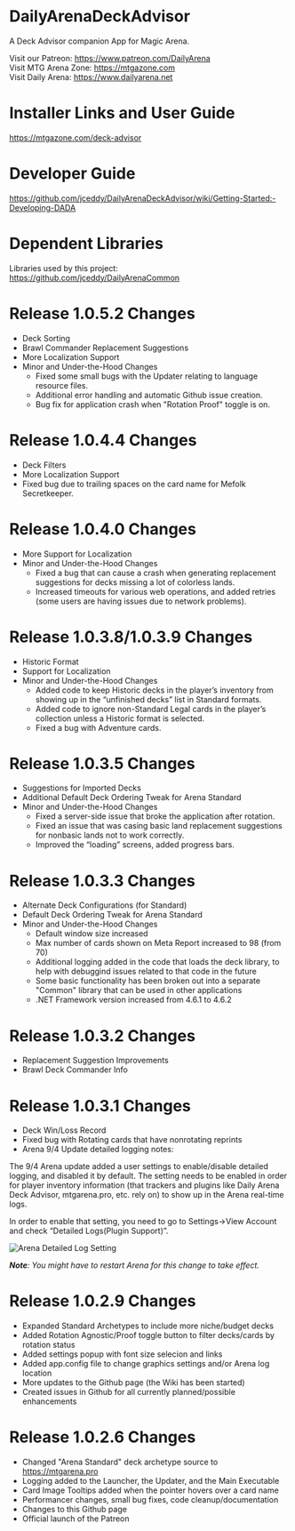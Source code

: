 # DailyArenaDeckAdvisor
A Deck Advisor companion App for Magic Arena.

Visit our Patreon: https://www.patreon.com/DailyArena  
Visit MTG Arena Zone: https://mtgazone.com  
Visit Daily Arena: https://www.dailyarena.net

# Installer Links and User Guide
https://mtgazone.com/deck-advisor

# Developer Guide
https://github.com/jceddy/DailyArenaDeckAdvisor/wiki/Getting-Started:-Developing-DADA

# Dependent Libraries
Libraries used by this project:  
https://github.com/jceddy/DailyArenaCommon

# Release 1.0.5.2 Changes
 - Deck Sorting
 - Brawl Commander Replacement Suggestions
 - More Localization Support
 - Minor and Under-the-Hood Changes
   - Fixed some small bugs with the Updater relating to language resource files.
   - Additional error handling and automatic Github issue creation.
   - Bug fix for application crash when "Rotation Proof" toggle is on.

# Release 1.0.4.4 Changes
 - Deck Filters
 - More Localization Support
 - Fixed bug due to trailing spaces on the card name for Mefolk Secretkeeper.

# Release 1.0.4.0 Changes
- More Support for Localization
- Minor and Under-the-Hood Changes
  - Fixed a bug that can cause a crash when generating replacement suggestions for decks missing a lot of colorless lands.
  - Increased timeouts for various web operations, and added retries (some users are having issues due to network problems).

# Release 1.0.3.8/1.0.3.9 Changes
- Historic Format
- Support for Localization
- Minor and Under-the-Hood Changes
  - Added code to keep Historic decks in the player’s inventory from showing up in the “unfinished decks” list in Standard formats.
  - Added code to ignore non-Standard Legal cards in the player’s collection unless a Historic format is selected.
  - Fixed a bug with Adventure cards.

# Release 1.0.3.5 Changes
- Suggestions for Imported Decks
- Additional Default Deck Ordering Tweak for Arena Standard
- Minor and Under-the-Hood Changes
  - Fixed a server-side issue that broke the application after rotation.
  - Fixed an issue that was casing basic land replacement suggestions for nonbasic lands not to work correctly.
  - Improved the “loading” screens, added progress bars.

# Release 1.0.3.3 Changes
- Alternate Deck Configurations (for Standard)
- Default Deck Ordering Tweak for Arena Standard
- Minor and Under-the-Hood Changes
  - Default window size increased
  - Max number of cards shown on Meta Report increased to 98 (from 70)
  - Additional logging added in the code that loads the deck library, to help with debuggind issues related to that code in the future
  - Some basic functionality has been broken out into a separate "Common" library that can be used in other applications
  - .NET Framework version increased from 4.6.1 to 4.6.2

# Release 1.0.3.2 Changes
- Replacement Suggestion Improvements
- Brawl Deck Commander Info

# Release 1.0.3.1 Changes
- Deck Win/Loss Record
- Fixed bug with Rotating cards that have nonrotating reprints
- Arena 9/4 Update detailed logging notes:

The 9/4 Arena update added a user settings to enable/disable detailed logging, and disabled it by default. The setting needs to be enabled in order for player inventory information (that trackers and plugins like Daily Arena Deck Advisor, mtgarena.pro, etc. rely on) to show up in the Arena real-time logs.

In order to enable that setting, you need to go to Settings->View Account and check “Detailed Logs(Plugin Support)”.

![Arena Detailed Log Setting](https://www.dailyarena.net/wp-content/uploads/2019/09/advisor_13.png)

_**Note**: You might have to restart Arena for this change to take effect._

# Release 1.0.2.9 Changes
- Expanded Standard Archetypes to include more niche/budget decks
- Added Rotation Agnostic/Proof toggle button to filter decks/cards by rotation status
- Added settings popup with font size selecion and links
- Added app.config file to change graphics settings and/or Arena log location
- More updates to the Github page (the Wiki has been started)
- Created issues in Github for all currently planned/possible enhancements

# Release 1.0.2.6 Changes
- Changed "Arena Standard" deck archetype source to https://mtgarena.pro
- Logging added to the Launcher, the Updater, and the Main Executable
- Card Image Tooltips added when the pointer hovers over a card name
- Performancer changes, small bug fixes, code cleanup/documentation
- Changes to this Github page
- Official launch of the Patreon
